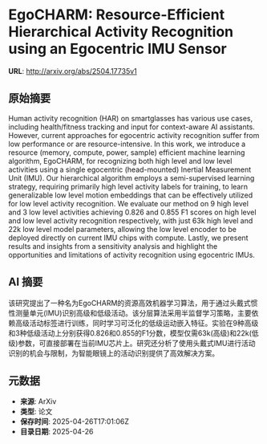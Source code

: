 # EgoCHARM: Resource-Efficient Hierarchical Activity Recognition using an Egocentric IMU Sensor

**URL**: http://arxiv.org/abs/2504.17735v1

## 原始摘要

Human activity recognition (HAR) on smartglasses has various use cases,
including health/fitness tracking and input for context-aware AI assistants.
However, current approaches for egocentric activity recognition suffer from low
performance or are resource-intensive. In this work, we introduce a resource
(memory, compute, power, sample) efficient machine learning algorithm,
EgoCHARM, for recognizing both high level and low level activities using a
single egocentric (head-mounted) Inertial Measurement Unit (IMU). Our
hierarchical algorithm employs a semi-supervised learning strategy, requiring
primarily high level activity labels for training, to learn generalizable low
level motion embeddings that can be effectively utilized for low level activity
recognition. We evaluate our method on 9 high level and 3 low level activities
achieving 0.826 and 0.855 F1 scores on high level and low level activity
recognition respectively, with just 63k high level and 22k low level model
parameters, allowing the low level encoder to be deployed directly on current
IMU chips with compute. Lastly, we present results and insights from a
sensitivity analysis and highlight the opportunities and limitations of
activity recognition using egocentric IMUs.


## AI 摘要

该研究提出了一种名为EgoCHARM的资源高效机器学习算法，用于通过头戴式惯性测量单元(IMU)识别高级和低级活动。该分层算法采用半监督学习策略，主要依赖高级活动标签进行训练，同时学习可泛化的低级运动嵌入特征。实验在9种高级和3种低级活动上分别获得0.826和0.855的F1分数，模型仅需63k(高级)和22k(低级)参数，可直接部署在当前IMU芯片上。研究还分析了使用头戴式IMU进行活动识别的机会与限制，为智能眼镜上的活动识别提供了高效解决方案。

## 元数据

- **来源**: ArXiv
- **类型**: 论文
- **保存时间**: 2025-04-26T17:01:06Z
- **目录日期**: 2025-04-26
